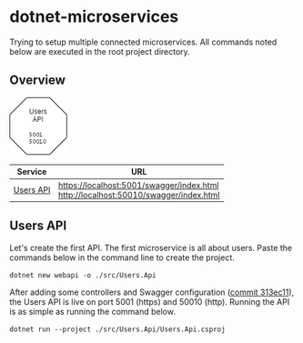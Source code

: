 # dotnet-microservices
Trying to setup multiple connected microservices. All commands noted below are executed in the root project directory.

## Overview

![Services overview](./assets/readme/services.png "Services overview")

| Service | URL |
| ------- | --- |
| [Users API](#users-api) | [https://localhost:5001/swagger/index.html](https://localhost:5001/swagger/index.html) <br/> [http://localhost:50010/swagger/index.html](http://localhost:50010/swagger/index.html) |

<a id="#users-api"></a>
## Users API
Let's create the first API. The first microservice is all about users. Paste the commands below in the command line to create the project.

```shell
dotnet new webapi -o ./src/Users.Api
```

After adding some controllers and Swagger configuration ([commit 313ec11](https://github.com/Thijs5/dotnet-microservices/commit/313ec11b3bf834e50ee32134ea2eca0b53421136)), the Users API is live on port 5001 (https) and 50010 (http). Running the API is as simple as running the command below.
```shell
dotnet run --project ./src/Users.Api/Users.Api.csproj
```